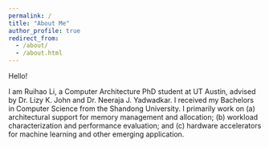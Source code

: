 ```yaml
---
permalink: /
title: "About Me"
author_profile: true
redirect_from: 
  - /about/
  - /about.html
---
```

Hello!

I am Ruihao Li, a Computer Architecture PhD student at UT Austin, advised by Dr. Lizy K. John and Dr. Neeraja J. Yadwadkar. 
I received my Bachelors in Computer Science from the Shandong University. 
I primarily work on (a) architectural support for memory management and allocation; (b) workload characterization and performance evaluation; and (c) hardware accelerators for machine learning and other emerging application.